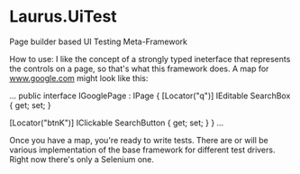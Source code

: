 Laurus.UiTest
=============

Page builder based UI Testing Meta-Framework


How to use:
I like the concept of a strongly typed ineterface that represents the controls on a page, so that's what this framework does.  A map for www.google.com might look like this:

...
public interface IGooglePage : IPage
{
  [Locator("q")]
  IEditable SearchBox { get; set; }
  
  [Locator("btnK")]
  IClickable SearchButton { get; set; }
}
...

Once you have a map, you're ready to write tests.  There are or will be various implementation of the base framework for different test drivers.  Right now there's only a Selenium one.  
